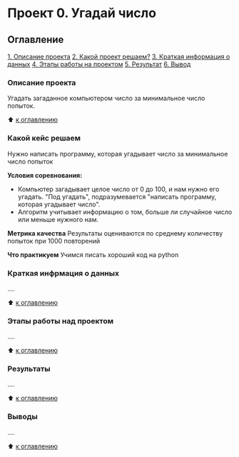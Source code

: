 # Проект 0. Угадай число

## Оглавление
[1. Описание проекта](https://github.com/Dionis-kiber-stek/sf_data_science/blob/main/project_0/README.md#описание-проекта)
[2. Какой проект решаем?](https://github.com/Dionis-kiber-stek/sf_data_science/blob/main/project_0/README.md#какой-кейс-решаем)
[3. Краткая информация о данных]()
[4. Этапы работы на проектом]()
[5. Результат]()
[6. Вывод]()

### Описание проекта
Угадать загаданное компьютером число за минимальное число попыток.

:arrow_up: [к оглавлению](https://github.com/Dionis-kiber-stek/sf_data_science/blob/main/project_0/README.md#оглавление)


### Какой кейс решаем 
  Нужно написать программу, которая угадывает число за минимальное число попыток

**Условия соревнования:**
  - Компьютер загадывает целое число от 0 до 100, и нам нужно его угадать. "Под угадать", подразумевается "написать программу, которая угадывает число".
  - Алгоритм учитывает информацию о том, больше ли случайное число или меньше нужного нам.

**Метрика качества**
  Результаты оцениваются по среднему количеству попыток при 1000 повторений

**Что практикуем**
  Учимся писать хороший код на python


 ### Краткая инфрмация о данных
  ....

:arrow_up: [к оглавлению](https://github.com/Dionis-kiber-stek/sf_data_science/blob/main/project_0/README.md#оглавление)


### Этапы работы над проектом
....

:arrow_up: [к оглавлению](https://github.com/Dionis-kiber-stek/sf_data_science/blob/main/project_0/README.md#оглавление)


### Результаты
....

:arrow_up: [к оглавлению](https://github.com/Dionis-kiber-stek/sf_data_science/blob/main/project_0/README.md#оглавление)


### Выводы
....

:arrow_up: [к оглавлению](https://github.com/Dionis-kiber-stek/sf_data_science/blob/main/project_0/README.md#оглавление)